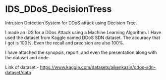 # IDS_DDoS_DecisionTress
Intrusion Detection System for DDoS attack using Decision Tree.

I made an IDS for a DDos Attack using a Machine Learning Algorithm. I Have used the dataset from Kaggle named DDoS SDN dataset. The accuracy that I got is 100%. Even the recall and precision are also 100%.

I have attached the synopsis, report, and even the presentation along with the dataset and code.

Link of dataset:- https://www.kaggle.com/datasets/aikenkazin/ddos-sdn-dataset/data
